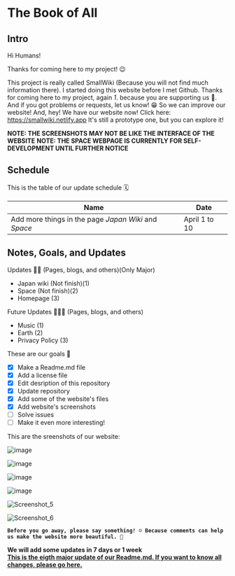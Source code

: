 
# The Book of All

## Intro

Hi Humans!

Thanks for coming here to my project! 😉

This project is really called SmallWiki (Because you will not find much information there). I started doing this website before I met Github. Thanks for coming here to my project, again *1*. because you are supporting us 💖. And if you got problems or requests, let us know! 😁 So we can improve our website! And, hey! We have our website now! Click here:
https://smallwiki.netlify.app
It's still a prototype one, but you can explore it!



**NOTE: THE SCREENSHOTS MAY NOT BE LIKE THE INTERFACE OF THE WEBSITE**
**NOTE: THE SPACE WEBPAGE IS CURRENTLY FOR SELF-DEVELOPMENT UNTIL FURTHER NOTICE**


## Schedule

This is the table of our update schedule 🗓️

| Name | Date |
| ------------- | ------------- |
| Add more things in the page *Japan Wiki* and *Space* | April 1 to 10 |

## Notes, Goals, and Updates

Updates 👨‍💻 (Pages, blogs, and others)(Only Major)

- Japan wiki (Not finish)(1)
- Space (Not finish)(2)
- Homepage (3)

Future Updates 👨‍💻🔮 (Pages, blogs, and others)

- Music (1)
- Earth (2)
- Privacy Policy (3)

These are our goals 🎯

- [x] Make a Readme.md file
- [x] Add a license file
- [x] Edit desription of this repository
- [x] Update repository
- [x] Add some of the website's files
- [x] Add website's screenshots
- [ ] Solve issues
- [ ] Make it even more interesting!

This are the sreenshots of our website:

![image](https://user-images.githubusercontent.com/87217827/126609987-74d55812-fa3a-4e52-afaf-1870e6976151.png)

![image](https://user-images.githubusercontent.com/87217827/126610200-3484147d-29c6-439a-8b22-2272857f2a37.png)

![image](https://user-images.githubusercontent.com/87217827/126610245-6a0ac872-8b21-4f40-a993-6a4ae47e05b9.png)

![image](https://user-images.githubusercontent.com/87217827/126610276-d387b73d-9c35-4bf4-ab7c-b322198d81fc.png)

![Screenshot_5](https://user-images.githubusercontent.com/87217827/131242580-65bb3bdf-137f-41d7-bd88-61b0f4377e16.png)

![Screenshot_6](https://user-images.githubusercontent.com/87217827/131242585-6601a227-1d46-4f05-918f-4eb55a560372.png)

**`Before you go away, please say something! ☺️ Because comments can help us make the website more beautiful. 💖`**


**We will add some updates in 7 days or 1 week** <br/>
**[This is the eigth major update of our Readme.md. If you want to know all changes, please go here.](https://bit.ly/2WDkgid)** <br/>


